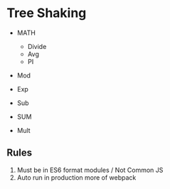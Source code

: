# Tree Shaking

-   MATH

    -   Divide
    -   Avg
    -   PI

-   Mod
-   Exp
-   Sub
-   SUM
-   Mult

## Rules

1. Must be in ES6 format modules / Not Common JS
2. Auto run in production more of webpack
